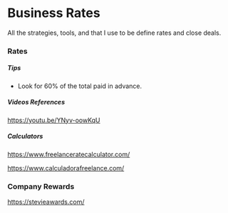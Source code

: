 # Business Rates

All the strategies, tools, and that I use to be define rates and close deals.

### Rates

##### Tips

* Look for 60% of the total paid in advance.

##### Videos References

https://youtu.be/YNyv-oowKqU


##### Calculators
https://www.freelanceratecalculator.com/


https://www.calculadorafreelance.com/



### Company Rewards

https://stevieawards.com/
